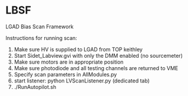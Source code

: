 # LBSF
LGAD Bias Scan Framework

Instructions for running scan:

1) Make sure HV is supplied to LGAD from TOP keithley
2) Start Sidet_Labview.gvi with only the DMM enabled (no sourcemeter)
3) Make sure motors are in appropriate position
4) Make sure photodiode and all testing channels are returned to VME
5) Specify scan parameters in AllModules.py
6) start listener: python LVScanListener.py (dedicated tab)
7) ./RunAutopilot.sh
